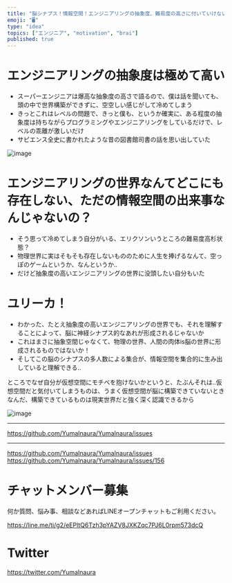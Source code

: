 ```yaml
---
title: "脳シナプス！情報空間！エンジニアリングの抽象度、難易度の高さに付いていけないWeb開発エンジニアの独り言"
emoji: "🖥"
type: "idea"
topics: ["エンジニア", "motivation", "brai"]
published: true
---
```


# エンジニアリングの抽象度は極めて高い

- スーパーエンジニアは爆高な抽象度の高さで語るので、僕は話を聞いても、頭の中で世界構築ができずに、空空しい感じがして冷めてしまう
- きっとこれはレベルの問題で、きっと僕も、というか確実に、ある程度の抽象度は持ちながらプログラミングやエンジニアリングをしているだけで、レベルの乖離が激しいだけ
- サピエンス全史に書かれたような昔の図書館司書の話を思い出していた

![image](https://user-images.githubusercontent.com/13635059/50577630-557e2580-0e6f-11e9-950f-8d0f1ced0500.png)

# エンジニアリングの世界なんてどこにも存在しない、ただの情報空間の出来事なんじゃないの？

- そう思って冷めてしまう自分がいる、エリクソンいうところの難易度高杉状態？
- 物理世界に実はそもそも存在しないもののために人生を捧げるなんて、空っぽのゲームというか、なんというか‥
- だけど抽象度の高いエンジニアリングの世界に没頭したい自分もいた

# ユリーカ！

- わかった、たとえ抽象度の高いエンジニアリングの世界でも、それを理解することによって、脳に神経シナプス的なあれが形成されるじゃないか
- これはまさに抽象空間じゃなくて、物理の世界、人間の肉体is脳の世界に形成されるものではないか！
- そしてこの脳のシナプスの多人数による集合が、情報空間を集合的に生み出していると理解できる‥

ところでなぜ自分が仮想空間にモチベを抱けないかというと、たぶんそれは‥仮想空間だと気付いてしまうものは、うまく仮想空間が脳に構築できていないときなんだ、構築できているものは現実世界だと強く深く認識できるから

![image](https://user-images.githubusercontent.com/13635059/50577707-5617bb80-0e71-11e9-9270-52fc6eacd3c5.png)

---

https://github.com/YumaInaura/YumaInaura/issues


---

https://github.com/YumaInaura/YumaInaura/issues
https://github.com/YumaInaura/YumaInaura/issues/156








<!-- Update From Qiita API -->

# チャットメンバー募集


何か質問、悩み事、相談などあればLINEオープンチャットもご利用ください。

https://line.me/ti/g2/eEPltQ6Tzh3pYAZV8JXKZqc7PJ6L0rpm573dcQ





# Twitter


https://twitter.com/YumaInaura


<!-- Update From Qiita API -->


